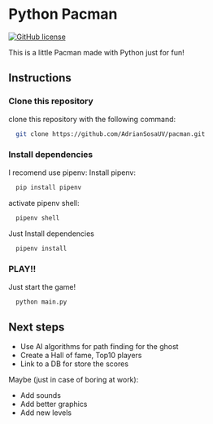 
# Python Pacman
[![GitHub license](https://img.shields.io/github/license/AdrianSosaUV/pacman?style=plastic)](https://github.com/AdrianSosaUV/pacman/blob/main/LICENSE)

This is a little Pacman made with Python just for fun!

## Instructions

### Clone this repository 
clone this repository with the following command:
```bash
  git clone https://github.com/AdrianSosaUV/pacman.git
```

### Install dependencies 

I recomend use pipenv:
Install pipenv:
```bash
  pip install pipenv
```
activate pipenv shell:
```bash
  pipenv shell
```
Just Install dependencies
```bash
  pipenv install
```
    
### PLAY!!
Just start the game!
```bash
  python main.py
```

## Next steps

* Use AI algorithms for path finding for the ghost
* Create a Hall of fame, Top10 players 
* Link to a DB for store the scores

Maybe (just in case of boring at work):
* Add sounds
* Add better graphics
* Add new levels 
